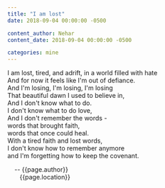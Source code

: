 ```yaml
---
title: "I am lost"
date: 2018-09-04 00:00:00 -0500

content_author: Nehar
content_date: 2018-09-04 00:00:00 -0500

categories: mine
---
```

I am lost, tired, and adrift, in a world filled with hate <br>
And for now it feels like I'm out of defiance. <br>
And I'm losing, I'm losing, I'm losing <br>
That beautiful dawn I used to believe in, <br>
And I don't know what to do. <br>
I don't know what to do love, <br>
And I don't remember the words - <br>
words that brought faith, <br>
words that once could heal. <br>
With a tired faith and lost words, <br>
I don't know how to remember anymore <br>
and I'm forgetting how to keep the covenant. <br>

&nbsp;&nbsp;&nbsp;&nbsp;-- {{page.author}} <br>
&nbsp;&nbsp;&nbsp;&nbsp;&nbsp;&nbsp;&nbsp;{{page.location}}
